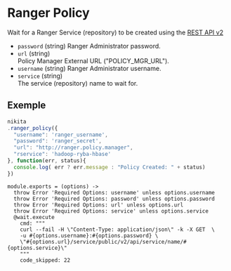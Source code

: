 
# Ranger Policy

Wait for a Ranger Service (repository) to be created using the [REST API v2](https://cwiki.apache.org/confluence/display/RANGER/Apache+Ranger+0.6+-+REST+APIs+for+Service+Definition%2C+Service+and+Policy+Management#ApacheRanger0.6-RESTAPIsforServiceDefinition,ServiceandPolicyManagement-CreatePolicy)

* `password` (string)
  Ranger Administrator password.
* `url` (string)   
  Policy Manager External URL ("POLICY\_MGR\_URL").
* `username` (string)
  Ranger Administrator username.
* `service` (string)   
  The service (repository) name to wait for.


## Exemple

```js
nikita
.ranger_policy({
  "username": 'ranger_username',
  "password": 'ranger_secret',
  "url": "http://ranger.policy.manager",
  "rservice": 'hadoop-ryba-hbase'
}, function(err, status){
  console.log( err ? err.message : "Policy Created: " + status)
})
```

    module.exports = (options) ->
      throw Error 'Required Options: username' unless options.username
      throw Error 'Required Options: password' unless options.password
      throw Error 'Required Options: url' unless options.url
      throw Error 'Required Options: service' unless options.service
      @wait.execute
        cmd: """
        curl --fail -H \"Content-Type: application/json\" -k -X GET  \
        -u #{options.username}:#{options.password} \
        \"#{options.url}/service/public/v2/api/service/name/#{options.service}\"
        """
        code_skipped: 22
